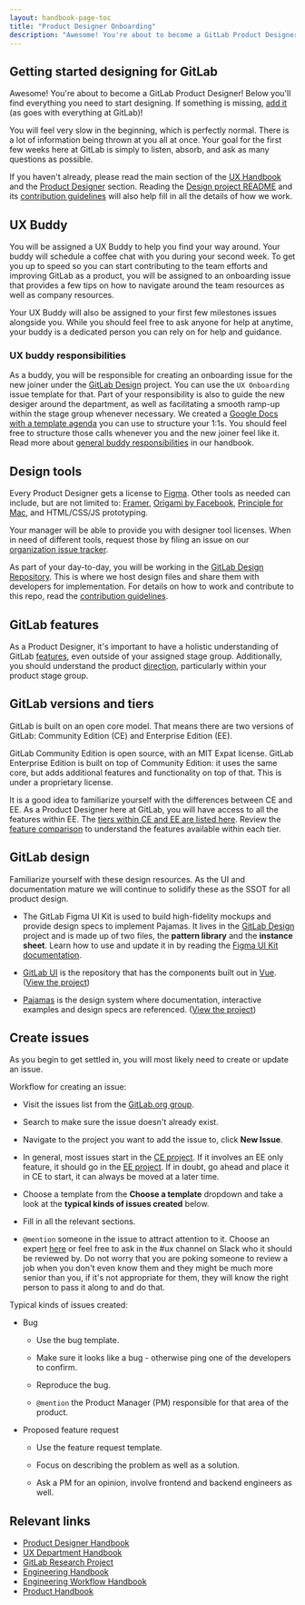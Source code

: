 ```yaml
---
layout: handbook-page-toc
title: "Product Designer Onboarding"
description: "Awesome! You're about to become a GitLab Product Designer! Below you'll find everything you need to start designing."
---
```



## Getting started designing for GitLab

Awesome! You're about to become a GitLab Product Designer!
Below you'll find everything you need to start designing.
If something is missing, [add it](https://gitlab.com/gitlab-com/www-gitlab-com/blob/master/source/handbook/engineering/ux/uxdesigner-onboarding/index.html.md) (as goes with everything at GitLab)!

You will feel very slow in the beginning, which is perfectly normal. There is a lot of information being thrown at you all at once. Your goal for the first few weeks here at GitLab is simply to listen, absorb, and ask as many questions as possible. 

If you haven't already, please read the main section of the [UX Handbook](/handbook/engineering/ux) and the [Product Designer](/handbook/engineering/ux/ux-designer/) section. Reading the [Design project README](https://gitlab.com/gitlab-org/gitlab-design/blob/master/README.md) and its [contribution guidelines][gitlab-design-contrib] will also help fill in all the details of how we work.

## UX Buddy

You will be assigned a UX Buddy to help you find your way around. Your buddy will schedule a coffee chat with you during your second week. To get you up to speed so you can start contributing to the team efforts and improving GitLab as a product, you will be assigned to an onboarding issue that provides a few tips on how to navigate around the team resources as well as company resources.

Your UX Buddy will also be assigned to your first few milestones issues alongside you. While you should feel free to ask anyone for help at anytime, your buddy is a dedicated person you can rely on for help and guidance.

### UX buddy responsibilities

As a buddy, you will be responsible for creating an onboarding issue for the new joiner under the [GitLab Design][gitlab-design] project. You can use the `UX Onboarding` issue template for that. Part of your responsibility is also to guide the new desiger around the department, as well as facilitating a smooth ramp-up within the stage group whenever necessary. We created a [Google Docs with a template agenda](https://docs.google.com/document/d/1sg4EtHBGTugxu-u2NSoH9LfE4zXT1ru1-Z3EiIXlohY) you can use to structure your 1:1s. You should feel free to structure those calls whenever you and the new joiner feel like it. Read more about [general buddy responsibilities](/handbook/people-group/general-onboarding/onboarding-buddies/) in our handbook.

## Design tools

Every Product Designer gets a license to [Figma](https://www.figma.com/). Other tools as needed can include,
but are not limited to: [Framer](https://framer.com/), [Origami by Facebook](http://origami.design/),
[Principle for Mac](http://principleformac.com/), and HTML/CSS/JS prototyping.

Your manager will be able to provide you with designer tool licenses. When in need of different tools, request those by filing an issue on our
[organization issue tracker](https://gitlab.com/gitlab-com/organization/issues).

As part of your day-to-day, you will be working in the [GitLab Design Repository][gitlab-design]. This is where we host design files and share them with developers for implementation. For details on how to work and contribute to this repo, read the [contribution guidelines][gitlab-design-contrib]. 

## GitLab features

As a Product Designer, it's important to have a holistic understanding of GitLab [features](/features/), even outside of your assigned stage group. Additionally, you should understand the product [direction](/direction/), particularly within your product stage group.

## GitLab versions and tiers

GitLab is built on an open core model. That means there are two versions of GitLab: Community Edition (CE) and Enterprise Edition (EE).

GitLab Community Edition is open source, with an MIT Expat license. GitLab Enterprise Edition is built on top of Community Edition: it uses the same core, but adds additional features and functionality on top of that. This is under a proprietary license.

It is a good idea to familiarize yourself with the differences between CE and EE. As a Product Designer here at GitLab, you will have access to all the features within EE. The [tiers within CE and EE are listed here](/handbook/marketing/strategic-marketing/tiers/). Review the [feature comparison](/pricing/self-managed/feature-comparison/) to understand the features available within each tier.

## GitLab design

Familiarize yourself with these design resources. As the UI and documentation mature we will continue to solidify these as the SSOT for all product design.

* The GitLab Figma UI Kit is used to build high-fidelity mockups and provide design specs to implement Pajamas. It lives in the [GitLab Design][gitlab-design] project and is made up of two files, the **pattern library** and the **instance sheet**. Learn how to use and update it in by reading the [Figma UI Kit documentation](https://gitlab.com/gitlab-org/gitlab-services/design.gitlab.com/-/blob/main/doc/pajamas-ui-kit.md).

* [GitLab UI](https://gitlab-org.gitlab.io/gitlab-ui/) is the repository that has the components built out in [Vue](https://vuejs.org/). ([View the project](https://gitlab.com/gitlab-org/gitlab-ui))

* [Pajamas](https://design.gitlab.com) is the design system where documentation, interactive examples and design specs are referenced. ([View the project](https://gitlab.com/gitlab-org/gitlab-services/design.gitlab.com))

## Create issues
As you begin to get settled in, you will most likely need to create or update an issue.

Workflow for creating an issue:

* Visit the issues list from the [GitLab.org group](https://gitlab.com/groups/gitlab-org/-/issues).

* Search to make sure the issue doesn't already exist.

* Navigate to the project you want to add the issue to, click **New Issue**.

* In general, most issues start in the [CE project](https://gitlab.com/gitlab-org/gitlab-ce). If it involves an EE only feature, it should go in the [EE project](https://gitlab.com/gitlab-org/gitlab-ee). If in doubt, go ahead and place it in CE to start, it can always be moved at a later time.

* Choose a template from the **Choose a template** dropdown and take a look at the **typical kinds of issues created** below.

* Fill in all the relevant sections.

* `@mention` someone in the issue to attract attention to it. Choose an expert [here](/company/team/) or feel free to ask in the #ux channel on Slack who it should be reviewed by. Do not worry that you are poking someone to review a job when you don't even know them and they might be much more senior than you, if it's not appropriate for them, they will know the right person to pass it along to and do that.

Typical kinds of issues created:

* Bug

    * Use the bug template.
    
    * Make sure it looks like a bug - otherwise ping one of the developers to confirm.

    * Reproduce the bug.

    * `@mention` the Product Manager (PM) responsible for that area of the product.

* Proposed feature request

    * Use the feature request template.

    * Focus on describing the problem as well as a solution.

    * Ask a PM for an opinion, involve frontend and backend engineers as well.

## Relevant links

- [Product Designer Handbook](/handbook/engineering/ux/ux-designer/)
- [UX Department Handbook](/handbook/engineering/ux/)
- [GitLab Research Project](https://gitlab.com/gitlab-org/ux-research)
- [Engineering Handbook](/handbook/engineering/)
- [Engineering Workflow Handbook](/handbook/engineering/workflow/)
- [Product Handbook](/handbook/product/)

[gitlab-design]: https://gitlab.com/gitlab-org/gitlab-design
[gitlab-design-contrib]: https://gitlab.com/gitlab-org/gitlab-design/blob/master/CONTRIBUTING.md
